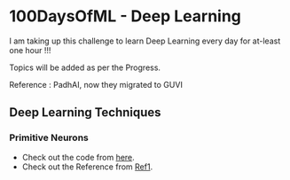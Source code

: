 # 100DaysOfML - Deep Learning
I am taking up this challenge to learn Deep Learning every day for at-least one hour !!!

Topics will be added as per the Progress.

Reference : PadhAI, now they migrated to GUVI 

## Deep Learning Techniques

### Primitive Neurons

- Check out the code from [here](https://github.com/mankertales/100DaysOfML/blob/master/Deep_Learning/MPNeuronAndPerceptron.ipynb).
- Check out the Reference from [Ref1]().
